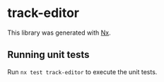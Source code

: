# track-editor

This library was generated with [Nx](https://nx.dev).

## Running unit tests

Run `nx test track-editor` to execute the unit tests.
